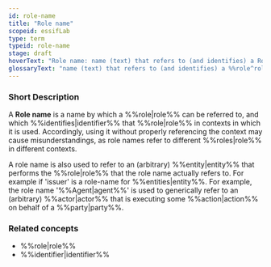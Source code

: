 ```yaml
---
id: role-name
title: "Role name"
scopeid: essifLab
type: term
typeid: role-name
stage: draft
hoverText: "Role name: name (text) that refers to (and identifies) a Role in a a specific context."
glossaryText: "name (text) that refers to (and identifies) a %%role^role%% in a specific context."
---
```


### Short Description
A **Role name** is a name by which a %%role|role%% can be referred to, and which %%identifies|identifier%% that %%role|role%% in contexts in which it is used. Accordingly, using it without properly referencing the context may cause misunderstandings, as role names refer to different %%roles|role%% in different contexts.

A role name is also used to refer to an (arbitrary) %%entity|entity%% that performs the %%role|role%% that the role name actually refers to. For example if 'issuer' is a role-name for %%entities|entity%%. For example, the role name '%%Agent|agent%%' is used to generically refer to an (arbitrary) %%actor|actor%% that is executing some %%action|action%% on behalf of a %%party|party%%.

### Related concepts
- %%role|role%%
- %%identifier|identifier%%
